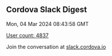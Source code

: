 ## Cordova Slack Digest
Mon, 04 Mar 2024 08:43:58 GMT

[User count: 4837](https://cordova.slack.com/)


Join the conversation at [slack.cordova.io](http://slack.cordova.io/)
